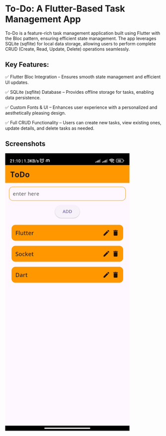# To-Do: A Flutter-Based Task Management App

To-Do is a feature-rich task management application built using Flutter with the Bloc pattern, ensuring efficient state management. The app leverages SQLite (sqflite) for local data storage, allowing users to perform complete CRUD (Create, Read, Update, Delete) operations seamlessly.

## Key Features:

✅ Flutter Bloc Integration – Ensures smooth state management and efficient UI updates.

✅ SQLite (sqflite) Database – Provides offline storage for tasks, enabling data persistence.

✅ Custom Fonts & UI – Enhances user experience with a personalized and aesthetically pleasing design.

✅ Full CRUD Functionality – Users can create new tasks, view existing ones, update details, and delete tasks as needed.

## Screenshots

<img src="https://github.com/shahid531/ToDo-Flutter-App/blob/a2f49757b6cf2607dfb22ef5f04ab0ba6ba3d6ba/todo_app.jpg" width="400">
